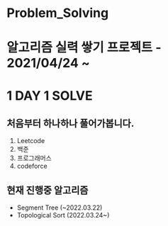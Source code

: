 # Problem_Solving

# 알고리즘 실력 쌓기 프로젝트 - 2021/04/24 ~
# 1 DAY 1 SOLVE

## 처음부터 하나하나 풀어가봅니다.

1. Leetcode
2. 백준
3. 프로그래머스
4. codeforce


## 현재 진행중 알고리즘
 - Segment Tree (~2022.03.22)
 - Topological Sort (2022.03.24~)
